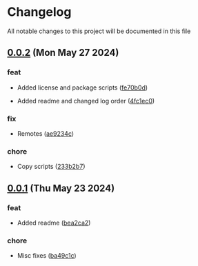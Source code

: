 
# Changelog

All notable changes to this project will be documented in this file


## [0.0.2](https://github.com/joostvdwsd/aws-custom-resources/compare/v0.0.1...v0.0.2) (Mon May 27 2024)

### feat

* Added license and package scripts ([fe70b0d](https://github.com/joostvdwsd/aws-custom-resources/commit/fe70b0dedc4189c05ae32ab72335f94fe48ae137))

* Added readme and changed log order ([4fc1ec0](https://github.com/joostvdwsd/aws-custom-resources/commit/4fc1ec0b8e0c33d30b0d4aec7b5f5aade8c6ce25))

### fix

* Remotes ([ae9234c](https://github.com/joostvdwsd/aws-custom-resources/commit/ae9234c3f9cc41f2cba0d6a97f1294cda5924325))

### chore

* Copy scripts ([233b2b7](https://github.com/joostvdwsd/aws-custom-resources/commit/233b2b72bba8ac1f69a3eb795118dfcab8596b2d))

## [0.0.1](https://github.com/joostvdwsd/cf-custom-resource/compare/v0.0.0...v0.0.1) (Thu May 23 2024)

### feat

* Added readme ([bea2ca2](https://github.com/joostvdwsd/cf-custom-resource/commit/bea2ca2990687e3d1bd04564ef319fb01aeb98cf))

### chore

* Misc fixes ([ba49c1c](https://github.com/joostvdwsd/cf-custom-resource/commit/ba49c1c1f6f340666aab3db08e5716bdfdab73e9))
